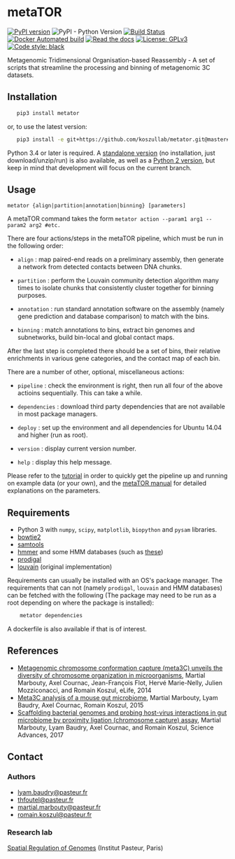 # metaTOR

[![PyPI version](https://badge.fury.io/py/metator.svg)](https://badge.fury.io/py/metator)
![PyPI - Python Version](https://img.shields.io/pypi/pyversions/metator.svg)
[![Build Status](https://travis-ci.com/koszullab/metaTOR.svg)](https://travis-ci.com/koszullab/metaTOR)
[![Docker Automated build](https://img.shields.io/docker/build/koszullab/metator.svg)](https://hub.docker.com/r/koszullab/metator/)
[![Read the docs](https://readthedocs.org/projects/metator/badge)](https://metator.readthedocs.io)
[![License: GPLv3](https://img.shields.io/badge/License-GPL%203-0298c3.svg)](https://opensource.org/licenses/GPL-3.0)
[![Code style: black](https://img.shields.io/badge/code%20style-black-000000.svg)](https://github.com/ambv/black)

Metagenomic Tridimensional Organisation-based Reassembly - A set of scripts that streamline the processing and binning of metagenomic 3C datasets.

## Installation

```sh
   pip3 install metator
```

or, to use the latest version:

```sh
   pip3 install -e git+https://github.com/koszullab/metator.git@master#egg=metator
```

Python 3.4 or later is required. A [standalone
version](https://github.com/koszullab/metaTOR/tree/python3-standalone) (no
installation, just download/unzip/run) is also available, as well as a [Python
2 version](https://github.com/koszullab/metaTOR/tree/python2), but keep
in mind that development will focus on the current branch.

## Usage

    metator {align|partition|annotation|binning} [parameters]

A metaTOR command takes the form ```metator action --param1 arg1 --param2
arg2 #etc.```

There are four actions/steps in the metaTOR pipeline, which must be run in the following order:

* ```align``` : map paired-end reads on a preliminary assembly, then generate a network from
 detected contacts between DNA chunks.

* ```partition``` : perform the Louvain community detection algorithm many times to isolate
     chunks that consistently cluster together for binning purposes.

* ```annotation``` : run standard annotation software on the assembly (namely gene prediction
      and database comparison) to match with the bins.

* ```binning``` : match annotations to bins, extract bin genomes and subnetworks, build bin-local
   and global contact maps.

After the last step is completed there should be a set of bins, their relative
enrichments in various gene categories, and the contact map of each bin.

There are a number of other, optional, miscellaneous actions:

* ```pipeline``` : check the environment is right, then run all four of the above actioins sequentially.
    This can take a while.

* ```dependencies``` : download third party dependencies that are not available in most package managers.

* ```deploy``` : set up the environment and all dependencies for Ubuntu 14.04
  and higher (run as root).

* ```version``` : display current version number.

* ```help``` : display this help message.

Please refer to the
[tutorial](https://github.com/koszullab/metaTOR/blob/master/doc/TUTORIAL.md) in
order to quickly get the pipeline up and running on example data (or your own), and the [metaTOR manual](https://github.com/koszullab/metaTOR/blob/master/metator_manual.pdf)
for detailed explanations on the parameters.

## Requirements

* Python 3 with ```numpy```, ```scipy```, ```matplotlib```, ```biopython``` and ```pysam``` libraries.
* [bowtie2](http://bowtie-bio.sourceforge.net/bowtie2/index.shtml)
* [samtools](http://www.htslib.org/)
* [hmmer](http://hmmer.org/) and some HMM databases (such as [these](http://dl.pasteur.fr/fop/LItxiFe9/hmm_databases.tgz))
* [prodigal](https://github.com/hyattpd/Prodigal)
* [louvain](https://sourceforge.net/projects/louvain/) (original
    implementation)

Requirements can usually be installed with an OS's package manager. The requirements
that can not (namely ```prodigal```, ```louvain``` and HMM databases) can be fetched with the following (The package may need to be run as a root depending on where the package is installed):

```sh
    metator dependencies
```

A dockerfile is also available if that is of interest.

## References

* [Metagenomic chromosome conformation capture (meta3C) unveils the diversity of chromosome organization in microorganisms](https://www.ncbi.nlm.nih.gov/pmc/articles/PMC4381813/), Martial Marbouty, Axel Cournac, Jean-François Flot, Hervé Marie-Nelly, Julien Mozziconacci, and Romain Koszul, eLife, 2014
* [Meta3C analysis of a mouse gut microbiome](https://www.biorxiv.org/content/early/2015/12/17/034793), Martial Marbouty, Lyam Baudry, Axel Cournac, Romain Koszul, 2015
* [Scaffolding bacterial genomes and probing host-virus interactions in gut microbiome by proximity ligation (chromosome capture) assay](https://www.ncbi.nlm.nih.gov/pmc/articles/PMC5315449/), Martial Marbouty, Lyam Baudry, Axel Cournac, and Romain Koszul, Science Advances, 2017

## Contact

### Authors

* lyam.baudry@pasteur.fr
* thfoutel@pasteur.fr
* martial.marbouty@pasteur.fr
* romain.koszul@pasteur.fr

### Research lab

[Spatial Regulation of Genomes](https://research.pasteur.fr/en/team/spatial-regulation-of-genomes/) (Institut Pasteur, Paris)
